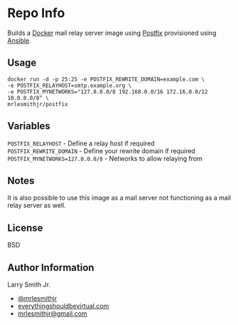 Repo Info
=========
Builds a [Docker] mail relay server image using [Postfix] provisioned using [Ansible].

Usage
-----
```
docker run -d -p 25:25 -e POSTFIX_REWRITE_DOMAIN=example.com \
-e POSTFIX_RELAYHOST=smtp.example.org \
-e POSTFIX_MYNETWORKS="127.0.0.0/8 192.168.0.0/16 172.16.0.0/12 10.0.0.0/8" \
mrlesmithjr/postfix
```
Variables
---------
`POSTFIX_RELAYHOST` - Define a relay host if required  
`POSTFIX_REWRITE_DOMAIN` - Define your rewrite domain if required  
`POSTFIX_MYNETWORKS=127.0.0.0/8` - Networks to allow relaying from

Notes
-----
It is also possible to use this image as a mail server not functioning as a
mail relay server as well.

License
-------

BSD

Author Information
------------------

Larry Smith Jr.
- [@mrlesmithjr]
- [everythingshouldbevirtual.com]
- [mrlesmithjr@gmail.com]


[Ansible]: <https://www.ansible.com/>
[Docker]: <https://www.docker.com>
[Postfix]: <http://www.postfix.org/>
[@mrlesmithjr]: <https://twitter.com/mrlesmithjr>
[everythingshouldbevirtual.com]: <http://everythingshouldbevirtual.com>
[mrlesmithjr@gmail.com]: <mailto:mrlesmithjr@gmail.com>
